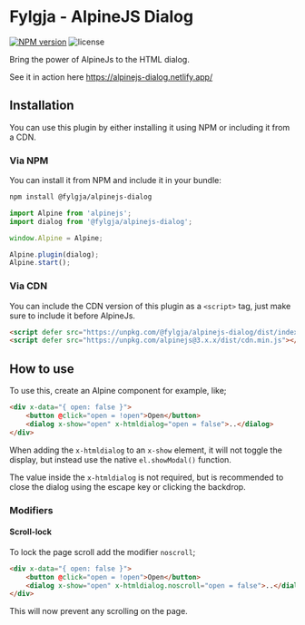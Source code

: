 # Fylgja - AlpineJS Dialog

[![NPM version](https://img.shields.io/npm/v/@fylgja/alpinejs-dialog?style=flat-square)](https://www.npmjs.org/package/@fylgja/alpinejs-dialog)
![license](https://img.shields.io/github/license/fylgja/alpinejs-dialog?color=%23234&style=flat-square)

Bring the power of AlpineJs to the HTML dialog.

See it in action here https://alpinejs-dialog.netlify.app/

## Installation

You can use this plugin by either installing it using NPM or including it from a CDN.

### Via NPM

You can install it from NPM and include it in your bundle:

```bash
npm install @fylgja/alpinejs-dialog
```

```js
import Alpine from 'alpinejs';
import dialog from '@fylgja/alpinejs-dialog';

window.Alpine = Alpine;

Alpine.plugin(dialog);
Alpine.start();
```

### Via CDN

You can include the CDN version of this plugin as a `<script>` tag,
just make sure to include it before AlpineJs.

```html
<script defer src="https://unpkg.com/@fylgja/alpinejs-dialog/dist/index.min.js"></script>
<script defer src="https://unpkg.com/alpinejs@3.x.x/dist/cdn.min.js"></script>
```

## How to use

To use this, create an Alpine component for example, like;

```html
<div x-data="{ open: false }">
    <button @click="open = !open">Open</button>
    <dialog x-show="open" x-htmldialog="open = false">..</dialog>
</div>
```

When adding the `x-htmldialog` to an `x-show` element,
it will not toggle the display,
but instead use the native `el.showModal()` function.

The value inside the `x-htmldialog` is not required,
but is recommended to close the dialog using the escape key or clicking the backdrop.

### Modifiers

#### Scroll-lock

To lock the page scroll add the modifier `noscroll`;

```html
<div x-data="{ open: false }">
    <button @click="open = !open">Open</button>
    <dialog x-show="open" x-htmldialog.noscroll="open = false">..</dialog>
</div>
```

This will now prevent any scrolling on the page.
